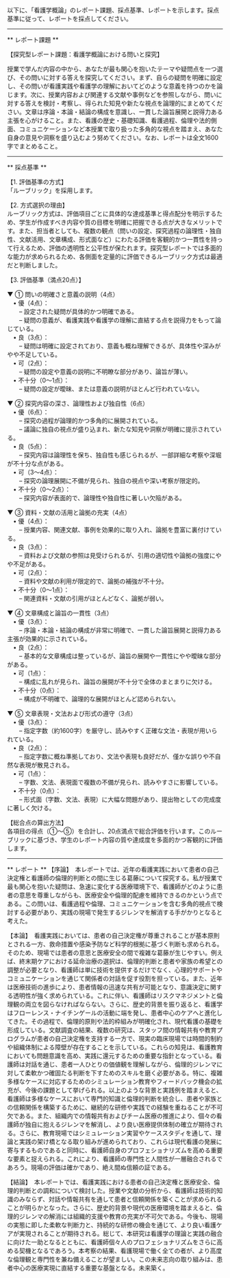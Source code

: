 以下に、「看護学概論」のレポート課題、採点基準、レポートを示します。採点基準に従って、レポートを採点してください。

---------------------------------------
** レポート課題 **

【探究型レポート課題：看護学概論における問いと探究】

授業で学んだ内容の中から、あなたが最も関心を抱いたテーマや疑問点を一つ選び、その問いに対する答えを探究してください。まず、自らの疑問を明確に設定し、その問いが看護実践や看護学の理解においてどのような意義を持つのかを論じます。次に、授業内容および関連する文献や事例などを参照しながら、問いに対する答えを検討・考察し、得られた知見や新たな視点を論理的にまとめてください。文章は序論・本論・結論の構成を意識し、一貫した論旨展開と説得力ある主張を心がけること。また、看護の歴史・基礎知識、看護過程、倫理や法的側面、コミュニケーションなど本授業で取り扱った多角的な視点を踏まえ、あなた自身の意見や洞察を盛り込むよう努めてください。なお、レポートは全文1600字でまとめること。

---------------------------------------
** 採点基準 **

【1. 評価基準の方式】  
「ルーブリック」を採用します。

【2. 方式選択の理由】  
ルーブリック方式は、評価項目ごとに具体的な達成基準と得点配分を明示するため、学生が作成すべき内容や質の目標を明確に把握できる点が大きなメリットです。また、担当者としても、複数の観点（問いの設定、探究過程の論理性・独自性、文献活用、文章構成、形式面など）にわたる評価を客観的かつ一貫性を持って行えるため、評価の透明性と公平性が保たれます。探究型レポートでは多面的な能力が求められるため、各側面を定量的に評価できるルーブリック方式は最適だと判断しました。

【3. 評価基準（満点20点）】  

▼ ① 問いの明確さと意義の説明（4点）  
 • 優（4点）：  
  – 設定された疑問が具体的かつ明確である。  
  – 疑問の意義が、看護実践や看護学の理解に直結する点を説得力をもって論じている。  
 • 良（3点）：  
  – 疑問は明確に設定されており、意義も概ね理解できるが、具体性や深みがやや不足している。  
 • 可（2点）：  
  – 疑問の設定や意義の説明に不明瞭な部分があり、論旨が薄い。  
 • 不十分（0～1点）：  
  – 疑問の設定が曖昧、または意義の説明がほとんど行われていない。

▼ ② 探究内容の深さ、論理性および独自性（6点）  
 • 優（6点）：  
  – 探究の過程が論理的かつ多角的に展開されている。  
  – 議論に独自の視点が盛り込まれ、新たな知見や洞察が明確に提示されている。  
 • 良（5点）：  
  – 探究内容は論理性を保ち、独自性も感じられるが、一部詳細な考察や深堀が不十分な点がある。  
 • 可（3～4点）：  
  – 探究の論理展開に不備が見られ、独自の視点や深い考察が限定的。  
 • 不十分（0～2点）：  
  – 探究内容が表面的で、論理性や独自性に著しい欠陥がある。

▼ ③ 資料・文献の活用と論拠の充実（4点）  
 • 優（4点）：  
  – 授業内容、関連文献、事例を効果的に取り入れ、論拠を豊富に裏付けている。  
 • 良（3点）：  
  – 資料および文献の参照は見受けられるが、引用の適切性や論拠の強度にやや不足がある。  
 • 可（2点）：  
  – 資料や文献の利用が限定的で、論拠の補強が不十分。  
 • 不十分（0～1点）：  
  – 関連資料・文献の引用がほとんどなく、論拠が弱い。

▼ ④ 文章構成と論旨の一貫性（3点）  
 • 優（3点）：  
  – 序論・本論・結論の構成が非常に明確で、一貫した論旨展開と説得力ある主張が効果的に示されている。  
 • 良（2点）：  
  – 基本的な文章構成は整っているが、論旨の展開や一貫性にやや曖昧な部分がある。  
 • 可（1点）：  
  – 構成に乱れが見られ、論旨の展開が不十分で全体のまとまりに欠ける。  
 • 不十分（0点）：  
  – 構成が不明確で、論理的な展開がほとんど認められない。

▼ ⑤ 文章表現・文法および形式の遵守（3点）  
 • 優（3点）：  
  – 指定字数（約1600字）を厳守し、読みやすく正確な文法・表現が用いられている。  
 • 良（2点）：  
  – 指定字数に概ね準拠しており、文法や表現も良好だが、僅かな誤りや不自然な表現が散見される。  
 • 可（1点）：  
  – 字数、文法、表現面で複数の不備が見られ、読みやすさに影響している。  
 • 不十分（0点）：  
  – 形式面（字数、文法、表現）に大幅な問題があり、提出物としての完成度に著しく欠ける。

【総合点の算出方法】  
各項目の得点（①～⑤）を合計し、20点満点で総合評価を行います。このルーブリックに基づき、学生のレポート内容の質や達成度を多面的かつ客観的に評価します。

---------------------------------------
** レポート **
【序論】　本レポートでは、近年の看護実践において患者の自己決定権と看護師の倫理的判断との間に生じる葛藤について探究する。私が授業で最も関心を抱いた疑問は、急速に変化する医療環境下で、看護師がどのように患者の意思を尊重しながらも、医療安全や倫理的配慮を維持できるのかという点である。この問いは、看護過程や倫理、コミュニケーションを含む多角的視点で検討する必要があり、実践の現場で発生するジレンマを解消する手がかりとなると考えた。

【本論】　看護実践においては、患者の自己決定権が尊重されることが基本原則とされる一方、救命措置や感染予防など科学的根拠に基づく判断も求められる。そのため、現場では患者の意思と医療安全の間で複雑な葛藤が生じやすい。例えば、終末期ケアにおける延命治療の選択は、倫理的判断と患者や家族の希望との調整が必要となり、看護師は単に技術を提供するだけでなく、心理的サポートやコミュニケーションを通じて関係者の対話を促す役割を担っている。また、近年は医療技術の進歩により、患者情報の迅速な共有が可能となり、意識決定に関する透明性が強く求められている。これに伴い、看護師はリスクマネジメントと倫理観の両立を図らなければならない。さらに、歴史的背景を振り返ると、看護学はフローレンス・ナイチンゲールの活動に端を発し、患者中心のケアへと進化してきた。その過程で、倫理的原則や法的枠組みが明確化され、現代看護の基礎を形成している。文献調査の結果、複数の研究は、スタッフ間の情報共有や教育プログラムが患者の自己決定権を支持する一方で、現実の臨床現場では時間的制約や組織体制による障壁が存在することを示している。これらの知見は、看護教育においても問題意識を高め、実践に還元するための重要な指針となっている。看護師は対話を通じ、患者一人ひとりの価値観を理解しながら、倫理的ジレンマに対して柔軟かつ確固たる判断を下すためのスキルを磨く必要がある。特に、複雑多様なケースに対応するためのシミュレーション教育やフィードバック機会の拡充が、今後の課題として挙げられる。以上のような背景と実践例を踏まえると、看護師は多様なケースにおいて専門的知識と倫理的判断を統合し、患者や家族との信頼関係を構築するために、継続的な研修や実践での経験を重ねることが不可欠である。また、組織内での情報共有およびチーム医療の推進により、個々の看護師が独自に抱えるジレンマを解消し、より良い医療提供体制の確立が期待される。さらに、教育現場ではシミュレーション実習やケーススタディを通して、理論と実践の架け橋となる取り組みが進められており、これらは現代看護の発展に寄与するものであると同時に、看護師自身のプロフェショナリズムを高める重要な要素と捉えられる。これにより、看護師の専門性と人間性が一層融合されるであろう。現場の評価は確かであり、絶え間ぬ信頼の証である。

【結論】　本レポートでは、看護実践における患者の自己決定権と医療安全、倫理的判断との調和について検討した。授業や文献の分析から、看護師は技術的知識のみならず、対話や情報共有を通して患者と信頼関係を築くことが求められることが明らかとなった。さらに、歴史的背景や現代の医療環境を踏まえると、倫理的ジレンマの解消には組織的支援や教育の充実が不可欠である。今後も、現場の実態に即した柔軟な判断力と、持続的な研修の機会を通じて、より良い看護ケアが実現されることが期待される。総じて、本研究は看護学の理論と実践の融合に向けた一助となるとともに、看護師個々人のプロフェショナリズムをさらに高める契機となるであろう。本考察の結果、看護現場で働く全ての者が、より高度な倫理観と専門性を兼ね備えることが望ましい。この未来志向の取り組みは、患者中心の医療実現に直結する重要な基盤となる。未来築く。

